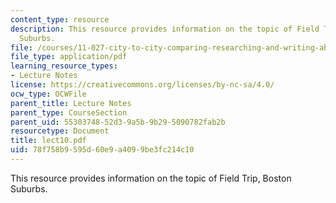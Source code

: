 ```yaml
---
content_type: resource
description: This resource provides information on the topic of Field Trip, Boston
  Suburbs.
file: /courses/11-027-city-to-city-comparing-researching-and-writing-about-cities-spring-2006/78f758b9595d60e9a4099be3fc214c10_lect10.pdf
file_type: application/pdf
learning_resource_types:
- Lecture Notes
license: https://creativecommons.org/licenses/by-nc-sa/4.0/
ocw_type: OCWFile
parent_title: Lecture Notes
parent_type: CourseSection
parent_uid: 55303748-52d3-9a5b-9b29-5090782fab2b
resourcetype: Document
title: lect10.pdf
uid: 78f758b9-595d-60e9-a409-9be3fc214c10
---
```

This resource provides information on the topic of Field Trip, Boston Suburbs.